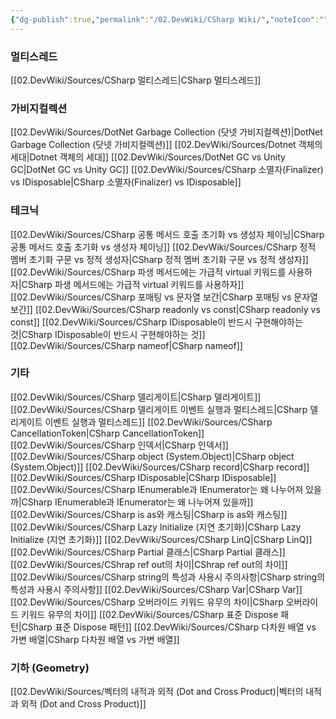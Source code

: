 ```yaml
---
{"dg-publish":true,"permalink":"/02.DevWiki/CSharp Wiki/","noteIcon":"","created":"2024-12-21T17:43:53.000+09:00","updated":"2025-08-16T15:24:33.263+09:00"}
---
```


### 멀티스레드
[[02.DevWiki/Sources/CSharp 멀티스레드\|CSharp 멀티스레드]]
### 가비지컬렉션
[[02.DevWiki/Sources/DotNet Garbage Collection (닷넷 가비지컬렉션)\|DotNet Garbage Collection (닷넷 가비지컬렉션)]]
[[02.DevWiki/Sources/Dotnet 객체의 세대\|Dotnet 객체의 세대]]
[[02.DevWiki/Sources/DotNet GC vs Unity GC\|DotNet GC vs Unity GC]]
[[02.DevWiki/Sources/CSharp 소멸자(Finalizer) vs IDisposable\|CSharp 소멸자(Finalizer) vs IDisposable]]
### 테크닉
[[02.DevWiki/Sources/CSharp 공통 메서드 호출 초기화 vs 생성자 체이닝\|CSharp 공통 메서드 호출 초기화 vs 생성자 체이닝]]
[[02.DevWiki/Sources/CSharp 정적 멤버 초기화 구문 vs 정적 생성자\|CSharp 정적 멤버 초기화 구문 vs 정적 생성자]]
[[02.DevWiki/Sources/CSharp 파생 메서드에는 가급적 virtual 키워드를 사용하자\|CSharp 파생 메서드에는 가급적 virtual 키워드를 사용하자]]
[[02.DevWiki/Sources/CSharp 포매팅 vs 문자열 보간\|CSharp 포매팅 vs 문자열 보간]]
[[02.DevWiki/Sources/CSharp readonly vs const\|CSharp readonly vs const]]
[[02.DevWiki/Sources/CSharp IDisposable이 반드시 구현해야하는 것\|CSharp IDisposable이 반드시 구현해야하는 것]]
[[02.DevWiki/Sources/CSharp nameof\|CSharp nameof]]
### 기타
[[02.DevWiki/Sources/CSharp 델리게이트\|CSharp 델리게이트]]
[[02.DevWiki/Sources/CSharp 델리게이트 이벤트 실행과 멀티스레드\|CSharp 델리게이트 이벤트 실행과 멀티스레드]]
[[02.DevWiki/Sources/CSharp CancellationToken\|CSharp CancellationToken]]
[[02.DevWiki/Sources/CSharp 인덱서\|CSharp 인덱서]]
[[02.DevWiki/Sources/CSharp object (System.Object)\|CSharp object (System.Object)]]
[[02.DevWiki/Sources/CSharp record\|CSharp record]]
[[02.DevWiki/Sources/CSharp IDisposable\|CSharp IDisposable]]
[[02.DevWiki/Sources/CSharp IEnumerable과 IEnumerator는 왜 나누어져 있을까\|CSharp IEnumerable과 IEnumerator는 왜 나누어져 있을까]]
[[02.DevWiki/Sources/CSharp is as와 캐스팅\|CSharp is as와 캐스팅]]
[[02.DevWiki/Sources/CSharp Lazy Initialize (지연 초기화)\|CSharp Lazy Initialize (지연 초기화)]]
[[02.DevWiki/Sources/CSharp LinQ\|CSharp LinQ]]
[[02.DevWiki/Sources/CSharp Partial 클래스\|CSharp Partial 클래스]]
[[02.DevWiki/Sources/CShrap ref out의 차이\|CShrap ref out의 차이]]
[[02.DevWiki/Sources/CSharp string의 특성과 사용시 주의사항\|CSharp string의 특성과 사용시 주의사항]]
[[02.DevWiki/Sources/CSharp Var\|CSharp Var]]
[[02.DevWiki/Sources/CSharp 오버라이드 키워드 유무의 차이\|CSharp 오버라이드 키워드 유무의 차이]]
[[02.DevWiki/Sources/CSharp 표준 Dispose 패턴\|CSharp 표준 Dispose 패턴]]
[[02.DevWiki/Sources/CSharp 다차원 배열 vs 가변 배열\|CSharp 다차원 배열 vs 가변 배열]]

### 기하 (Geometry)
[[02.DevWiki/Sources/벡터의 내적과 외적 (Dot and Cross Product)\|벡터의 내적과 외적 (Dot and Cross Product)]]

